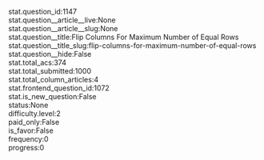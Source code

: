 stat.question_id:1147  
stat.question__article__live:None  
stat.question__article__slug:None  
stat.question__title:Flip Columns For Maximum Number of Equal Rows  
stat.question__title_slug:flip-columns-for-maximum-number-of-equal-rows  
stat.question__hide:False  
stat.total_acs:374  
stat.total_submitted:1000  
stat.total_column_articles:4  
stat.frontend_question_id:1072  
stat.is_new_question:False  
status:None  
difficulty.level:2  
paid_only:False  
is_favor:False  
frequency:0  
progress:0  
